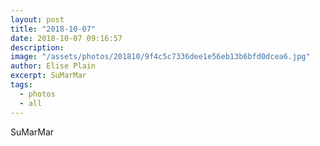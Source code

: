 ```yaml
---
layout: post
title: "2018-10-07"
date: 2018-10-07 09:16:57
description: 
image: "/assets/photos/201810/9f4c5c7336dee1e56eb13b6bfd0dcea6.jpg"
author: Elise Plain
excerpt: SuMarMar
tags: 
  - photos
  - all
---
```


SuMarMar
<p></p>

